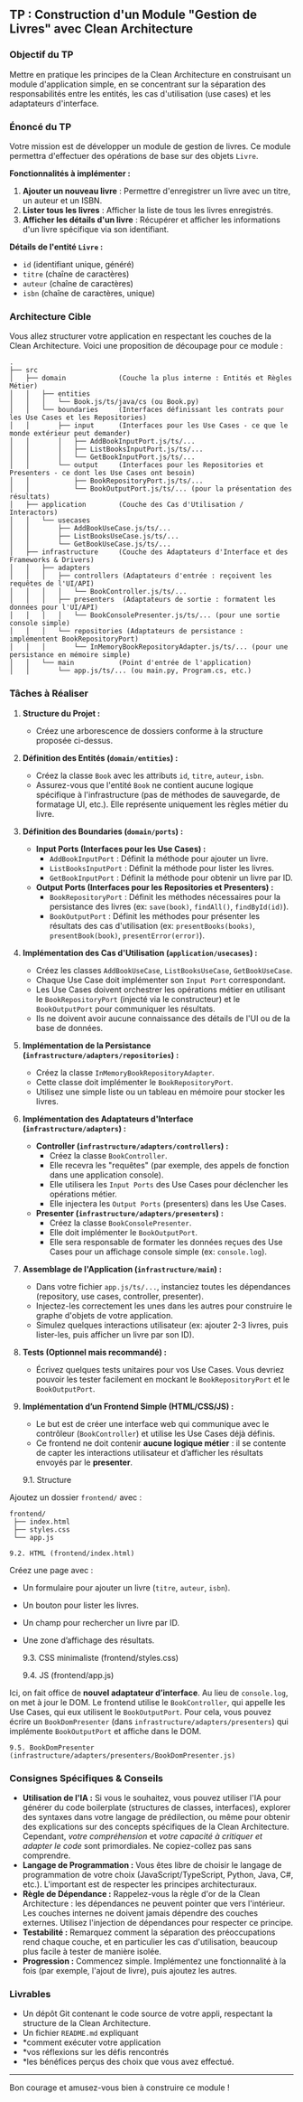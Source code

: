 
## TP : Construction d'un Module "Gestion de Livres" avec Clean Architecture

### Objectif du TP

Mettre en pratique les principes de la Clean Architecture en construisant un module d'application simple, en se concentrant sur la séparation des responsabilités entre les entités, les cas d'utilisation (use cases) et les adaptateurs d'interface.

### Énoncé du TP

Votre mission est de développer un module de gestion de livres. Ce module permettra d'effectuer des opérations de base sur des objets `Livre`.

**Fonctionnalités à implémenter :**

1.  **Ajouter un nouveau livre** : Permettre d'enregistrer un livre avec un titre, un auteur et un ISBN.
2.  **Lister tous les livres** : Afficher la liste de tous les livres enregistrés.
3.  **Afficher les détails d'un livre** : Récupérer et afficher les informations d'un livre spécifique via son identifiant.

**Détails de l'entité `Livre` :**

*   `id` (identifiant unique, généré)
*   `titre` (chaîne de caractères)
*   `auteur` (chaîne de caractères)
*   `isbn` (chaîne de caractères, unique)

### Architecture Cible

Vous allez structurer votre application en respectant les couches de la Clean Architecture. Voici une proposition de découpage pour ce module :

```
.
├── src
│   ├── domain             (Couche la plus interne : Entités et Règles Métier)
│   │   ├── entities
│   │   │   └── Book.js/ts/java/cs (ou Book.py)
│   │   └── boundaries     (Interfaces définissant les contrats pour les Use Cases et les Repositories)
│   │       ├── input      (Interfaces pour les Use Cases - ce que le monde extérieur peut demander)
│   │       │   ├── AddBookInputPort.js/ts/...
│   │       │   ├── ListBooksInputPort.js/ts/...
│   │       │   └── GetBookInputPort.js/ts/...
│   │       └── output     (Interfaces pour les Repositories et Presenters - ce dont les Use Cases ont besoin)
│   │           ├── BookRepositoryPort.js/ts/...
│   │           └── BookOutputPort.js/ts/... (pour la présentation des résultats)
│   ├── application        (Couche des Cas d'Utilisation / Interactors)
│   │   └── usecases
│   │       ├── AddBookUseCase.js/ts/...
│   │       ├── ListBooksUseCase.js/ts/...
│   │       └── GetBookUseCase.js/ts/...
│   ├── infrastructure     (Couche des Adaptateurs d'Interface et des Frameworks & Drivers)
│   │   ├── adapters
│   │   │   ├── controllers (Adaptateurs d'entrée : reçoivent les requêtes de l'UI/API)
│   │   │   │   └── BookController.js/ts/...
│   │   │   ├── presenters  (Adaptateurs de sortie : formatent les données pour l'UI/API)
│   │   │   │   └── BookConsolePresenter.js/ts/... (pour une sortie console simple)
│   │   │   └── repositories (Adaptateurs de persistance : implémentent BookRepositoryPort)
│   │   │       └── InMemoryBookRepositoryAdapter.js/ts/... (pour une persistance en mémoire simple)
│   │   └── main           (Point d'entrée de l'application)
│   │       └── app.js/ts/... (ou main.py, Program.cs, etc.)
```

### Tâches à Réaliser

1.  **Structure du Projet :**
    *   Créez une arborescence de dossiers conforme à la structure proposée ci-dessus.

2.  **Définition des Entités (`domain/entities`) :**
    *   Créez la classe `Book` avec les attributs `id`, `titre`, `auteur`, `isbn`.
    *   Assurez-vous que l'entité `Book` ne contient aucune logique spécifique à l'infrastructure (pas de méthodes de sauvegarde, de formatage UI, etc.). Elle représente uniquement les règles métier du livre.

3.  **Définition des Boundaries (`domain/ports`) :**
    *   **Input Ports (Interfaces pour les Use Cases) :**
        *   `AddBookInputPort` : Définit la méthode pour ajouter un livre.
        *   `ListBooksInputPort` : Définit la méthode pour lister les livres.
        *   `GetBookInputPort` : Définit la méthode pour obtenir un livre par ID.
    *   **Output Ports (Interfaces pour les Repositories et Presenters) :**
        *   `BookRepositoryPort` : Définit les méthodes nécessaires pour la persistance des livres (ex: `save(book)`, `findAll()`, `findById(id)`).
        *   `BookOutputPort` : Définit les méthodes pour présenter les résultats des cas d'utilisation (ex: `presentBooks(books)`, `presentBook(book)`, `presentError(error)`).

4.  **Implémentation des Cas d'Utilisation (`application/usecases`) :**
    *   Créez les classes `AddBookUseCase`, `ListBooksUseCase`, `GetBookUseCase`.
    *   Chaque Use Case doit implémenter son `Input Port` correspondant.
    *   Les Use Cases doivent orchestrer les opérations métier en utilisant le `BookRepositoryPort` (injecté via le constructeur) et le `BookOutputPort` pour communiquer les résultats.
    *   Ils ne doivent avoir aucune connaissance des détails de l'UI ou de la base de données.

5.  **Implémentation de la Persistance (`infrastructure/adapters/repositories`) :**
    *   Créez la classe `InMemoryBookRepositoryAdapter`.
    *   Cette classe doit implémenter le `BookRepositoryPort`.
    *   Utilisez une simple liste ou un tableau en mémoire pour stocker les livres.

6.  **Implémentation des Adaptateurs d'Interface (`infrastructure/adapters`) :**
    *   **Controller (`infrastructure/adapters/controllers`) :**
        *   Créez la classe `BookController`.
        *   Elle recevra les "requêtes" (par exemple, des appels de fonction dans une application console).
        *   Elle utilisera les `Input Ports` des Use Cases pour déclencher les opérations métier.
        *   Elle injectera les `Output Ports` (presenters) dans les Use Cases.
    *   **Presenter (`infrastructure/adapters/presenters`) :**
        *   Créez la classe `BookConsolePresenter`.
        *   Elle doit implémenter le `BookOutputPort`.
        *   Elle sera responsable de formater les données reçues des Use Cases pour un affichage console simple (ex: `console.log`).

7.  **Assemblage de l'Application (`infrastructure/main`) :**
    *   Dans votre fichier `app.js/ts/...`, instanciez toutes les dépendances (repository, use cases, controller, presenter).
    *   Injectez-les correctement les unes dans les autres pour construire le graphe d'objets de votre application.
    *   Simulez quelques interactions utilisateur (ex: ajouter 2-3 livres, puis lister-les, puis afficher un livre par son ID).

8.  **Tests (Optionnel mais recommandé) :**
    *   Écrivez quelques tests unitaires pour vos Use Cases. Vous devriez pouvoir les tester facilement en mockant le `BookRepositoryPort` et le `BookOutputPort`.

9.  **Implémentation d’un Frontend Simple (HTML/CSS/JS) :**
    *   Le but est de créer une interface web qui communique avec le contrôleur (`BookController`) et utilise les Use Cases déjà définis.
    *   Ce frontend ne doit contenir **aucune logique métier** : il se contente de capter les interactions utilisateur et d’afficher les résultats envoyés par le **presenter**.

    9.1. Structure

Ajoutez un dossier `frontend/` avec :

```
frontend/
 ├── index.html
 ├── styles.css
 └── app.js
```

    9.2. HTML (frontend/index.html)

Créez une page avec :

* Un formulaire pour ajouter un livre (`titre`, `auteur`, `isbn`).
* Un bouton pour lister les livres.
* Un champ pour rechercher un livre par ID.
* Une zone d’affichage des résultats.

    9.3. CSS minimaliste (frontend/styles.css)

    9.4. JS (frontend/app.js)

Ici, on fait office de **nouvel adaptateur d’interface**.
Au lieu de `console.log`, on met à jour le DOM.
Le frontend utilise le `BookController`, qui appelle les Use Cases, qui eux utilisent le `BookOutputPort`.
Pour cela, vous pouvez écrire un `BookDomPresenter` (dans `infrastructure/adapters/presenters`) qui implémente `BookOutputPort` et affiche dans le DOM.

    9.5. BookDomPresenter (infrastructure/adapters/presenters/BookDomPresenter.js)


### Consignes Spécifiques & Conseils

*   **Utilisation de l'IA :** Si vous le souhaitez, vous pouvez utiliser l'IA pour générer du code boilerplate (structures de classes, interfaces), explorer des syntaxes dans votre langage de prédilection, ou même pour obtenir des explications sur des concepts spécifiques de la Clean Architecture. Cependant, *votre compréhension* et *votre capacité à critiquer et adapter le code* sont primordiales. Ne copiez-collez pas sans comprendre.
*   **Langage de Programmation :** Vous êtes libre de choisir le langage de programmation de votre choix (JavaScript/TypeScript, Python, Java, C#, etc.). L'important est de respecter les principes architecturaux.
*   **Règle de Dépendance :** Rappelez-vous la règle d'or de la Clean Architecture : les dépendances ne peuvent pointer que vers l'intérieur. Les couches internes ne doivent jamais dépendre des couches externes. Utilisez l'injection de dépendances pour respecter ce principe.
*   **Testabilité :** Remarquez comment la séparation des préoccupations rend chaque couche, et en particulier les cas d'utilisation, beaucoup plus facile à tester de manière isolée.
*   **Progression :** Commencez simple. Implémentez une fonctionnalité à la fois (par exemple, l'ajout de livre), puis ajoutez les autres.

### Livrables

*   Un dépôt Git contenant le code source de votre appli, respectant la structure de la Clean Architecture.
*   Un fichier `README.md` expliquant 
*   *comment exécuter votre application
*   *vos réflexions sur les défis rencontrés
*   *les bénéfices perçus des choix que vous avez effectué.

---

Bon courage et amusez-vous bien à construire ce module !